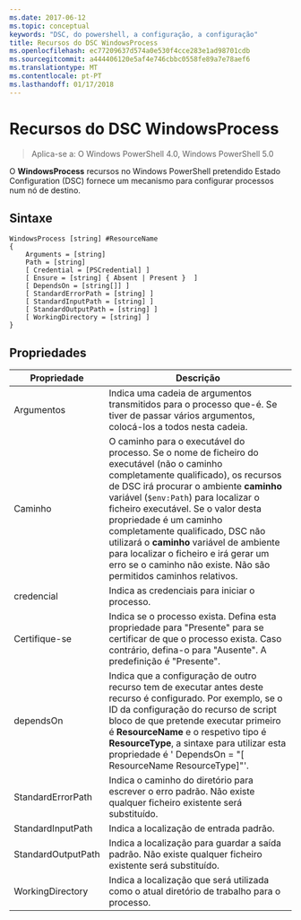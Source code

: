 ```yaml
---
ms.date: 2017-06-12
ms.topic: conceptual
keywords: "DSC, do powershell, a configuração, a configuração"
title: Recursos do DSC WindowsProcess
ms.openlocfilehash: ec77209637d574a0e530f4cce283e1ad98701cdb
ms.sourcegitcommit: a444406120e5af4e746cbbc0558fe89a7e78aef6
ms.translationtype: MT
ms.contentlocale: pt-PT
ms.lasthandoff: 01/17/2018
---
```

# <a name="dsc-windowsprocess-resource"></a>Recursos do DSC WindowsProcess

> Aplica-se a: O Windows PowerShell 4.0, Windows PowerShell 5.0

O **WindowsProcess** recursos no Windows PowerShell pretendido Estado Configuration (DSC) fornece um mecanismo para configurar processos num nó de destino.

## <a name="syntax"></a>Sintaxe

```
WindowsProcess [string] #ResourceName
{
    Arguments = [string]
    Path = [string]
    [ Credential = [PSCredential] ]
    [ Ensure = [string] { Absent | Present }  ]
    [ DependsOn = [string[]] ]
    [ StandardErrorPath = [string] ]
    [ StandardInputPath = [string] ]
    [ StandardOutputPath = [string] ]
    [ WorkingDirectory = [string] ]
}
```

## <a name="properties"></a>Propriedades
|  Propriedade  |  Descrição   | 
|---|---| 
| Argumentos| Indica uma cadeia de argumentos transmitidos para o processo que-é. Se tiver de passar vários argumentos, colocá-los a todos nesta cadeia.| 
| Caminho| O caminho para o executável do processo. Se o nome de ficheiro do executável (não o caminho completamente qualificado), os recursos de DSC irá procurar o ambiente **caminho** variável (`$env:Path`) para localizar o ficheiro executável. Se o valor desta propriedade é um caminho completamente qualificado, DSC não utilizará o **caminho** variável de ambiente para localizar o ficheiro e irá gerar um erro se o caminho não existe. Não são permitidos caminhos relativos.| 
| credencial| Indica as credenciais para iniciar o processo.| 
| Certifique-se| Indica se o processo exista. Defina esta propriedade para "Presente" para se certificar de que o processo exista. Caso contrário, defina-o para "Ausente". A predefinição é "Presente".| 
| dependsOn | Indica que a configuração de outro recurso tem de executar antes deste recurso é configurado. Por exemplo, se o ID da configuração do recurso de script bloco de que pretende executar primeiro é __ResourceName__ e o respetivo tipo é __ResourceType__, a sintaxe para utilizar esta propriedade é ' DependsOn = "[ ResourceName ResourceType]"'.| 
| StandardErrorPath| Indica o caminho do diretório para escrever o erro padrão. Não existe qualquer ficheiro existente será substituído.| 
| StandardInputPath| Indica a localização de entrada padrão.| 
| StandardOutputPath| Indica a localização para guardar a saída padrão. Não existe qualquer ficheiro existente será substituído.| 
| WorkingDirectory| Indica a localização que será utilizada como o atual diretório de trabalho para o processo.| 

